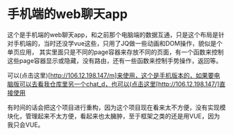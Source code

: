 # 手机端的web聊天app

这个是手机端的web聊天app，和之前那个电脑端的数据互通，只是这个布局是针对手机端的，当时还没学vue这些，只用了JQ做一些动画和DOM操作，貌似是个单页应用，
其实里面只是不同的page容器来存放不同的页面，有一个函数来控制这些page容器显示或隐藏，没有路由，还有一些函数来控制手势操作，返回等。

可以(点击这里)[http://106.12.198.147/m]来使用，这个是手机版本的，如果要电脑版可以去看我仓库里另一个chat_d，也可以(点击这里[http://106.12.198.147/]直接使用

有时间的话会把这个项目进行重构，因为这个项目现在看来太不方便，没有实现模块化，管理起来不太方便，看起来也太臃肿，至于框架之类的还是用VUE，因为我只会VUE。

